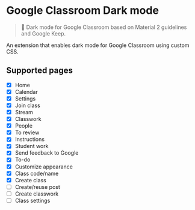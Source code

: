 # Google Classroom Dark mode

> 🌙 Dark mode for Google Classroom based on Material 2 guidelines and Google Keep.

An extension that enables dark mode for Google Classroom using custom CSS.

## Supported pages

- [x] Home
- [x] Calendar
- [x] Settings
- [x] Join class
- [x] Stream
- [x] Classwork
- [x] People
- [x] To review
- [x] Instructions
- [x] Student work
- [x] Send feedback to Google
- [x] To-do
- [x] Customize appearance
- [x] Class code/name
- [x] Create class
- [ ] Create/reuse post
- [ ] Create classwork
- [ ] Class settings
